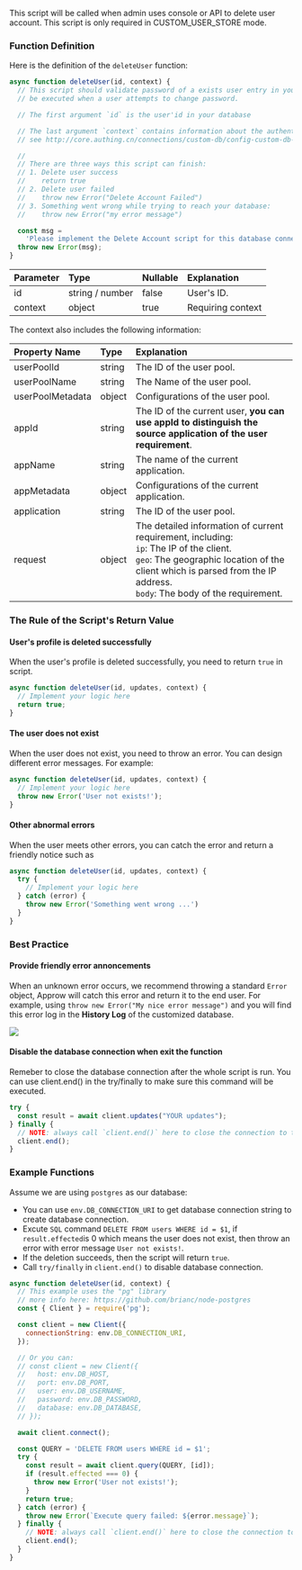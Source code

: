 This script will be called when admin uses console or API to delete user account. This script is only required in CUSTOM_USER_STORE mode.

### Function Definition

Here is the definition of the `deleteUser` function:

```javascript
async function deleteUser(id, context) {
  // This script should validate password of a exists user entry in your database. It will
  // be executed when a user attempts to change password.

  // The first argument `id` is the user'id in your database

  // The last argument `context` contains information about the authentication context.
  // see http://core.authing.cn/connections/custom-db/config-custom-db-connection.html for more information.

  //
  // There are three ways this script can finish:
  // 1. Delete user success
  //    return true
  // 2. Delete user failed
  //    throw new Error("Delete Account Failed")
  // 3. Something went wrong while trying to reach your database:
  //    throw new Error("my error message")

  const msg =
    'Please implement the Delete Account script for this database connection';
  throw new Error(msg);
}
```

| Parameter               | Type          | Nullable | Explanation                                                                             |
| :-------------------- | :-------------- | :------- | :----------------------------------------------------------------------------------- |
| id                    | string / number | false    | User's ID.                                                                              |
| context               | object          | true     | Requiring context                                                                   |


The context also includes the following information:

| Property Name           | Type   | Explanation                                                                                                        |
| :--------------- | :----- | :---------------------------------------------------------------------------------------------------------- |
| userPoolId       | string | The ID of the user pool.                                                                                                   |
| userPoolName     | string | The Name of the user pool.                                                                                                |
| userPoolMetadata | object | Configurations of the user pool.                                                                                          |
| appId            | string | The ID of the current user, **you can use appId to distinguish the source application of the user requirement**.                                               |
| appName          | string | The name of the current application.                                                                                       |
| appMetadata      | object | Configurations of the current application.                                                                                        |
| application      | string | The ID of the user pool.                                                                                                   |
| request          | object | The detailed information of current requirement, including: <br> `ip`: The IP of the client. <br> `geo`: The geographic location of the client which is parsed from the IP address. <br> `body`: The body of the requirement. |

### The Rule of the Script's Return Value

#### User's profile is deleted successfully

When the user's profile is deleted successfully, you need to return `true` in script.

```javascript
async function deleteUser(id, updates, context) {
  // Implement your logic here
  return true;
}
```

#### The user does not exist

When the user does not exist, you need to throw an error. You can design different error messages. For example:

```javascript
async function deleteUser(id, updates, context) {
  // Implement your logic here
  throw new Error('User not exists!');
}
```

#### Other abnormal errors

When the user meets other errors, you can catch the error and return a friendly notice such as

```javascript
async function deleteUser(id, updates, context) {
  try {
    // Implement your logic here
  } catch (error) {
    throw new Error('Something went wrong ...')
  }
}
```

### Best Practice

#### Provide friendly error annoncements

When an unknown error occurs, we recommend throwing a standard `Error` object, Approw will catch this error and return it to the end user. For example, using `throw new Error("My nice error message")` and you will find this error log in the **History Log** of the customized database.

![](https://cdn.authing.cn/img/20210111163154.png)

#### Disable the database connection when exit the function

Remeber to close the database connection after the whole script is run. You can use client.end() in the try/finally to make sure this command will be executed.

```javascript
try {
  const result = await client.updates("YOUR updates");
} finally {
  // NOTE: always call `client.end()` here to close the connection to the database
  client.end();
}
```

### Example Functions

Assume we are using `postgres` as our database:

- You can use `env.DB_CONNECTION_URI` to get database connection string to create database connection.
- Excute `SQL` command `DELETE FROM users WHERE id = $1`, if `result.effected`is 0 which means the user does not exist, then throw an error with error message `User not exists!`.
- If the deletion succeeds, then the script will return `true`.
- Call `try/finally` in `client.end()` to disable database connection.

```javascript
async function deleteUser(id, context) {
  // This example uses the "pg" library
  // more info here: https://github.com/brianc/node-postgres
  const { Client } = require('pg');

  const client = new Client({
    connectionString: env.DB_CONNECTION_URI,
  });

  // Or you can:
  // const client = new Client({
  //   host: env.DB_HOST,
  //   port: env.DB_PORT,
  //   user: env.DB_USERNAME,
  //   password: env.DB_PASSWORD,
  //   database: env.DB_DATABASE,
  // });

  await client.connect();

  const QUERY = 'DELETE FROM users WHERE id = $1';
  try {
    const result = await client.query(QUERY, [id]);
    if (result.effected === 0) {
      throw new Error('User not exists!');
    }
    return true;
  } catch (error) {
    throw new Error(`Execute query failed: ${error.message}`);
  } finally {
    // NOTE: always call `client.end()` here to close the connection to the database
    client.end();
  }
}
```

